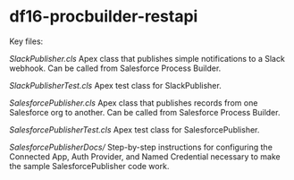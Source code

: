 # df16-procbuilder-restapi

Key files:

*SlackPublisher.cls*
Apex class that publishes simple notifications to a Slack webhook. Can be called from Salesforce Process Builder.

*SlackPublisherTest.cls*
Apex test class for SlackPublisher.

*SalesforcePublisher.cls*
Apex class that publishes records from one Salesforce org to another. Can be called from Salesforce Process Builder.

*SalesforcePublisherTest.cls*
Apex test class for SalesforcePublisher.

*SalesforcePublisherDocs/*
Step-by-step instructions for configuring the Connected App, Auth Provider, and Named Credential necessary to make the sample SalesforcePublisher code work.
